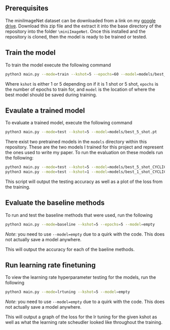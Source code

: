 ## Prerequisites
The miniImageNet dataset can be downloaded from a link on my [google drive](https://drive.google.com/file/d/15scWjJZE31BBXSKEo8gpf9TZ2TYeyx_e/view?usp=sharing). Download this zip file and the extract it into the base directory of the repository into the folder `\miniImageNet`. Once this installed and the repository is cloned, then the model is ready to be trained or tested.

## Train the model
To train the model execute the following command
```bash
python3 main.py --mode=train --kshot=5 --epochs=60 --model=models/best_5_shot.pt
```
Where `kshot` is either 1 or 5 depending on if it is 1 shot or 5 shot, `epochs` is the number of epochs to train for, and `model` is the location of where the best model should be saved during training.

## Evaulate a trained model
To evaluate a trained model, execute the following command
```bash
python3 main.py --mode=test --kshot=5 --model=models/best_5_shot.pt
```

There exist two pretrained models in the `models` directory within this repository. These are the two models I trained for this project and represent the ones used to write my paper. To run the evaluation on these models run the following:
```bash
python3 main.py --mode=test --kshot=5 --model=models/best_5_shot_CYCLIC.pt
python3 main.py --mode=test --kshot=1 --model=models/best_1_shot_CYCLIC.pt
```
This script will output the testing accuracy as well as a plot of the loss from the training.

## Evaluate the baseline methods
To run and test the baseline methods that were used, run the following
```bash
python3 main.py --mode=baseline --kshot=5 --epochs=5 --model=empty
```
*Note*: you need to use `--model=empty` due to a quirk with the code. This does not actually save a model anywhere.

This will output the accuracy for each of the baeline methods.

## Run learning rate finetuning
To view the learning rate hyperparameter testing for the models, run the following
```bash
python3 main.py --mode=lrtuning --kshot=5 --model=empty
```
*Note*: you need to use `--model=empty` due to a quirk with the code. This does not actually save a model anywhere.

This will output a graph of the loss for the lr tuning for the given kshot as well as what the learning rate scheudler looked like throughout the training.